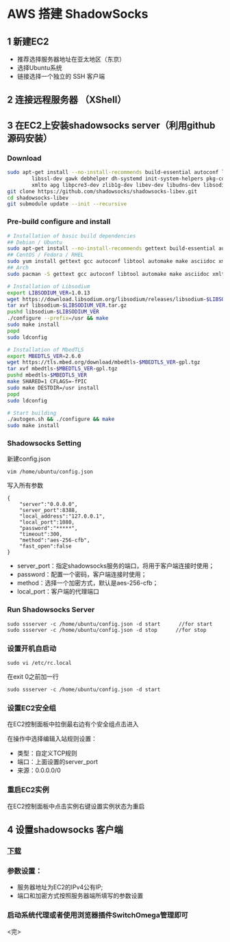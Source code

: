 # AWS 搭建 ShadowSocks
## 1 新建EC2 
- 推荐选择服务器地址在亚太地区（东京）
- 选择Ubuntu系统
- 链接选择一个独立的 SSH 客户端
## 2 连接远程服务器 （XShell）
## 3 在EC2上安装shadowsocks server（利用github源码安装）
### Download
```bash
sudo apt-get install --no-install-recommends build-essential autoconf libtool \
        libssl-dev gawk debhelper dh-systemd init-system-helpers pkg-config asciidoc \
        xmlto apg libpcre3-dev zlib1g-dev libev-dev libudns-dev libsodium-dev
git clone https://github.com/shadowsocks/shadowsocks-libev.git
cd shadowsocks-libev
git submodule update --init --recursive
```
### Pre-build configure and install
```bash
# Installation of basic build dependencies
## Debian / Ubuntu
sudo apt-get install --no-install-recommends gettext build-essential autoconf libtool libpcre3-dev asciidoc xmlto libev-dev libc-ares-dev automake libmbedtls-dev libsodium-dev
## CentOS / Fedora / RHEL
sudo yum install gettext gcc autoconf libtool automake make asciidoc xmlto c-ares-devel libev-devel
## Arch
sudo pacman -S gettext gcc autoconf libtool automake make asciidoc xmlto c-ares libev

# Installation of Libsodium
export LIBSODIUM_VER=1.0.13
wget https://download.libsodium.org/libsodium/releases/libsodium-$LIBSODIUM_VER.tar.gz
tar xvf libsodium-$LIBSODIUM_VER.tar.gz
pushd libsodium-$LIBSODIUM_VER
./configure --prefix=/usr && make
sudo make install
popd
sudo ldconfig

# Installation of MbedTLS
export MBEDTLS_VER=2.6.0
wget https://tls.mbed.org/download/mbedtls-$MBEDTLS_VER-gpl.tgz
tar xvf mbedtls-$MBEDTLS_VER-gpl.tgz
pushd mbedtls-$MBEDTLS_VER
make SHARED=1 CFLAGS=-fPIC
sudo make DESTDIR=/usr install
popd
sudo ldconfig

# Start building
./autogen.sh && ./configure && make
sudo make install
```
### Shadowsocks Setting

新建config.json
```
vim /home/ubuntu/config.json
```
写入所有参数
```
{
    "server":"0.0.0.0",
    "server_port":8388,
    "local_address":"127.0.0.1",
    "local_port":1080,
    "password":"*****",
    "timeout":300,
    "method":"aes-256-cfb",
    "fast_open":false
}
```
- server_port：指定shadowsocks服务的端口，将用于客户端连接时使用；
- password：配置一个密码，客户端连接时使用；
- method：选择一个加密方式，默认是aes-256-cfb；
- local_port：客户端的代理端口

### Run Shadowsocks  Server
```
sudo ssserver -c /home/ubuntu/config.json -d start      //for start
sudo ssserver -c /home/ubuntu/config.json -d stop      //for stop
```
### 设置开机自启动
```
sudo vi /etc/rc.local
```
在exit 0之前加一行
```
sudo ssserver -c /home/ubuntu/config.json -d start
```
### 设置EC2安全组

在EC2控制面板中拉倒最右边有个安全组点击进入

在操作中选择编辑入站规则设置：
- 类型：自定义TCP规则
- 端口：上面设置的server_port
- 来源：0.0.0.0/0

### 重启EC2实例
在EC2控制面板中点击实例右键设置实例状态为重启

## 4 设置shadowsocks  客户端
### [下载](http://shadowsocks.org/en/download/clients.html)
### 参数设置：
- 服务器地址为EC2的IPv4公有IP;
- 端口和加密方式按照服务器端所填写的参数设置
### 启动系统代理或者使用浏览器插件SwitchOmega管理即可

<完>



